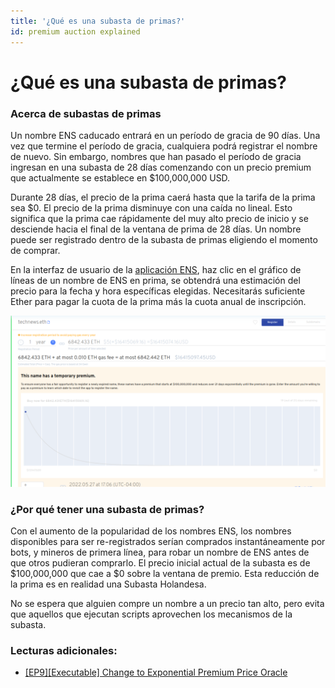 ```yaml
---
title: '¿Qué es una subasta de primas?'
id: premium auction explained
---
```


# ¿Qué es una subasta de primas?

### Acerca de subastas de primas

Un nombre ENS caducado entrará en un período de gracia de 90 días. Una vez que termine el período de gracia, cualquiera podrá registrar el nombre de nuevo. Sin embargo, nombres que han pasado el período de gracia ingresan en una subasta de 28 días comenzando con un precio premium que actualmente se establece en $100,000,000 USD.

Durante 28 días, el precio de la prima caerá hasta que la tarifa de la prima sea $0. El precio de la prima disminuye con una caída no lineal. Esto significa que la prima cae rápidamente del muy alto precio de inicio y se desciende hacia el final de la ventana de prima de 28 días. Un nombre puede ser registrado dentro de la subasta de primas eligiendo el momento de comprar.

En la interfaz de usuario de la [aplicación ENS](https://app.ens.domains), haz clic en el gráfico de líneas de un nombre de ENS en prima, se obtendrá una estimación del precio para la fecha y hora específicas elegidas. Necesitarás suficiente Ether para pagar la cuota de la prima más la cuota anual de inscripción.

![Manager app displaying premium decay.](./img/premium-auction-1.png "Chart of premium decay period.")

### ¿Por qué tener una subasta de primas?

Con el aumento de la popularidad de los nombres ENS, los nombres disponibles para ser re-registrados serían comprados instantáneamente por bots, y mineros de primera línea, para robar un nombre de ENS antes de que otros pudieran comprarlo. El precio inicial actual de la subasta es de $100,000,000 que cae a $0 sobre la ventana de premio. Esta reducción de la prima es en realidad una Subasta Holandesa.

No se espera que alguien compre un nombre a un precio tan alto, pero evita que aquellos que ejecutan scripts aprovechen los mecanismos de la subasta.

### Lecturas adicionales:

* [\[EP9\]\[Executable\] Change to Exponential Premium Price Oracle](https://docs.ens.domains/v/governance/governance-proposals/ep9-executable-change-to-exponential-premium-price-oracle)
